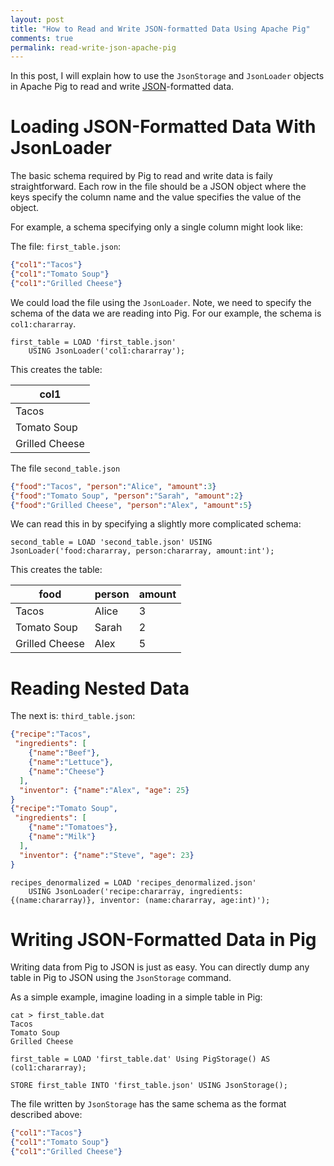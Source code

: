 ```yaml
---
layout: post
title: "How to Read and Write JSON-formatted Data Using Apache Pig"
comments: true
permalink: read-write-json-apache-pig
---
```


In this post, I will explain how to use the `JsonStorage` and
`JsonLoader` objects in Apache Pig to read and write 
[JSON](www.json.org)-formatted data.

# Loading JSON-Formatted Data With JsonLoader

The basic schema required by Pig to read and write data is faily straightforward.
Each row in the file should be a JSON object where the keys specify the column name
and the value specifies the value of the object.

For example, a schema specifying only a single column might look like:

The file: `first_table.json`:

```json
{"col1":"Tacos"}
{"col1":"Tomato Soup"}
{"col1":"Grilled Cheese"}
```

We could load the file using the `JsonLoader`. Note, we need to specify
the schema of the data we are reading into Pig. For our example, the schema
is `col1:chararray`.

```
first_table = LOAD 'first_table.json' 
    USING JsonLoader('col1:chararray');
```

This creates the table:

|           col1 |
| -------------- |
|          Tacos |
|    Tomato Soup |
| Grilled Cheese |


The file `second_table.json`

```json
{"food":"Tacos", "person":"Alice", "amount":3}
{"food":"Tomato Soup", "person":"Sarah", "amount":2}
{"food":"Grilled Cheese", "person":"Alex", "amount":5}
```

We can read this in by specifying a slightly more complicated schema:

```
second_table = LOAD 'second_table.json' USING JsonLoader('food:chararray, person:chararray, amount:int');
```

This creates the table:

|           food | person | amount |
| -------------- | ------ | ------ |
|          Tacos |  Alice |      3 |
|    Tomato Soup |  Sarah |      2 |
| Grilled Cheese |   Alex |      5 |


# Reading Nested Data

The next is: `third_table.json`:

```json
{"recipe":"Tacos",
 "ingredients": [
    {"name":"Beef"},
    {"name":"Lettuce"},
    {"name":"Cheese"}
  ],
  "inventor": {"name":"Alex", "age": 25}
}
{"recipe":"Tomato Soup",
 "ingredients": [
    {"name":"Tomatoes"},
    {"name":"Milk"}
  ],
  "inventor": {"name":"Steve", "age": 23}
}
```

```
recipes_denormalized = LOAD 'recipes_denormalized.json'
    USING JsonLoader('recipe:chararray, ingredients: {(name:chararray)}, inventor: (name:chararray, age:int)');
```


# Writing JSON-Formatted Data in Pig

Writing data from Pig to JSON is just as easy.
You can directly dump any table in Pig to JSON using the `JsonStorage` command.

As a simple example, imagine loading in a simple table in Pig:

```
cat > first_table.dat
Tacos
Tomato Soup
Grilled Cheese
```


```
first_table = LOAD 'first_table.dat' Using PigStorage() AS (col1:chararray);

STORE first_table INTO 'first_table.json' USING JsonStorage();
```

The file written by `JsonStorage` has the same schema as the format described above:

```json
{"col1":"Tacos"}
{"col1":"Tomato Soup"}
{"col1":"Grilled Cheese"}
```

